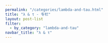 ```yaml
---
permalink: "/categories/lambda-and-tau.html"
title: "λ & τ - 专栏"
layout: post-list
filter:
  - by_category: "lambda-and-tau"
navbar_title: "λ & τ"
---
```

